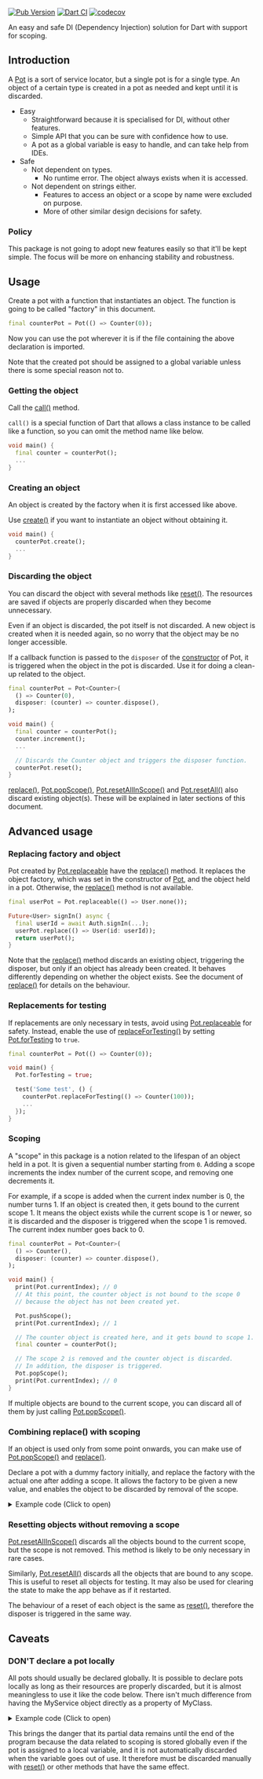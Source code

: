 [![Pub Version](https://img.shields.io/pub/v/pot)](https://pub.dev/packages/pot)
[![Dart CI](https://github.com/kaboc/pot/workflows/Dart%20CI/badge.svg)](https://github.com/kaboc/pot/actions)
[![codecov](https://codecov.io/gh/kaboc/pot/branch/main/graph/badge.svg?token=YZMCN6WZKM)](https://codecov.io/gh/kaboc/pot)

An easy and safe DI (Dependency Injection) solution for Dart with support for scoping.

## Introduction

A [Pot][Pot] is a sort of service locator, but a single pot is for a single type.
An object of a certain type is created in a pot as needed and kept until it is discarded.

- Easy
    - Straightforward because it is specialised for DI, without other features.
    - Simple API that you can be sure with confidence how to use.
    - A pot as a global variable is easy to handle, and can take help from IDEs.
- Safe
    - Not dependent on types. 
        - No runtime error. The object always exists when it is accessed.
    - Not dependent on strings either.
        - Features to access an object or a scope by name were excluded on purpose.
        - More of other similar design decisions for safety.

### Policy

This package is not going to adopt new features easily so that it'll be kept simple.
The focus will be more on enhancing stability and robustness.

## Usage

Create a pot with a function that instantiates an object. The function is going to be called
"factory" in this document.

```dart
final counterPot = Pot(() => Counter(0));
```

Now you can use the pot wherever it is if the file containing the above declaration is imported.

Note that the created pot should be assigned to a global variable unless there is some
special reason not to.

### Getting the object

Call the [call()][call] method.

`call()` is a special function of Dart that allows a class instance to be called like
a function, so you can omit the method name like below.

```dart
void main() {
  final counter = counterPot();
  ...
}
```

### Creating an object

An object is created by the factory when it is first accessed like above.

Use [create()][create] if you want to instantiate an object without obtaining it.

```dart
void main() {
  counterPot.create();
  ...
}
```

### Discarding the object

You can discard the object with several methods like [reset()][reset]. The resources are saved
if objects are properly discarded when they become unnecessary.

Even if an object is discarded, the pot itself is not discarded. A new object is created when
it is needed again, so no worry that the object may be no longer accessible.

If a callback function is passed to the `disposer` of the [constructor][Pot-constructor] of Pot,
it is triggered when the object in the pot is discarded. Use it for doing a clean-up related to
the object.

```dart
final counterPot = Pot<Counter>(
  () => Counter(0),
  disposer: (counter) => counter.dispose(),
);
```

```dart
void main() {
  final counter = counterPot();
  counter.increment();
  ...

  // Discards the Counter object and triggers the disposer function.
  counterPot.reset();
}
```

[replace()][replace], [Pot.popScope()][popScope], [Pot.resetAllInScope()][resetAllInScope]
and [Pot.resetAll()][resetAll] also discard existing object(s). These will be explained in
later sections of this document.

## Advanced usage

### Replacing factory and object

Pot created by [Pot.replaceable][replaceable] have the [replace()][replace] method.
It replaces the object factory, which was set in the constructor of [Pot][Pot], and
the object held in a pot. Otherwise, the [replace()][replace] method is not available.

```dart
final userPot = Pot.replaceable(() => User.none());
```

```dart
Future<User> signIn() async {
  final userId = await Auth.signIn(...);
  userPot.replace(() => User(id: userId));
  return userPot();
}
```

Note that the [replace()][replace] method discards an existing object, triggering the
disposer, but only if an object has already been created. It behaves differently depending
on whether the object exists. See the document of [replace()][replace] for details on the
behaviour.

### Replacements for testing

If replacements are only necessary in tests, avoid using [Pot.replaceable][replaceable]
for safety. Instead, enable the use of [replaceForTesting()][replaceForTesting] by setting
[Pot.forTesting][forTesting] to `true`.

```dart
final counterPot = Pot(() => Counter(0));
```

```dart
void main() {
  Pot.forTesting = true;

  test('Some test', () {
    counterPot.replaceForTesting(() => Counter(100));
    ...
  });
}
```

### Scoping

A "scope" in this package is a notion related to the lifespan of an object held in a pot.
It is given a sequential number starting from `0`. Adding a scope increments the index
number of the current scope, and removing one decrements it.

For example, if a scope is added when the current index number is 0, the number turns 1.
If an object is created then, it gets bound to the current scope 1. It means the object
exists while the current scope is 1 or newer, so it is discarded and the disposer is
triggered when the scope 1 is removed. The current index number goes back to 0.

```dart
final counterPot = Pot<Counter>(
  () => Counter(),
  disposer: (counter) => counter.dispose(),
);
```

```dart
void main() {
  print(Pot.currentIndex); // 0
  // At this point, the counter object is not bound to the scope 0
  // because the object has not been created yet.

  Pot.pushScope();
  print(Pot.currentIndex); // 1

  // The counter object is created here, and it gets bound to scope 1.
  final counter = counterPot();

  // The scope 2 is removed and the counter object is discarded.
  // In addition, the disposer is triggered.
  Pot.popScope();
  print(Pot.currentIndex); // 0
}
```

If multiple objects are bound to the current scope, you can discard all of them by just
calling [Pot.popScope()][popScope].

### Combining replace() with scoping

If an object is used only from some point onwards, you can make use of
[Pot.popScope()][popScope] and [replace()][replace].

Declare a pot with a dummy factory initially, and replace the factory with the actual one
after adding a scope. It allows the factory to be given a new value, and enables the object
to be discarded by removal of the scope.

<details>
<summary>Example code (Click to open)</summary>

An example of an app using Flutter:

```dart
final todoDetailsPot = Pot<TodoDetails>(
  // 1. A dummy factory for the moment.
  () => throw UnimplementedError(),
  disposer: (details) => details.dispose(),
);
```

```dart
class TodoDetailsPage extends StatefulWidget {
  const TodoDetailsPage({required this.todoId});

  final String todoId;

  @override
  _TodoDetailsPageState createState() => _TodoDetailsPageState();
}

class _TodoDetailsPageState extends State<TodoDetailsPage> {
  @override
  void initState() {
    super.initState();

    // 2. A new scope is added, and the dummy factory is replaced with the actual one.
    Pot.pushScope();
    todoDetailsPot.replace(() => TodoDetails(widget.todoId));
  }

  @override
  void dispose() {
    // 4. The TodoDetails object is discarded when the page is disposed of.
    Pot.popScope();
    super.dispose();
  }

  @override
  Widget build(BuildContext context) {
    // 3. The TodoDetails object is created and gets bound to the current scope.
    final details = todoDetailsPot();
    ...
  }
}
```
</details>

### Resetting objects without removing a scope

[Pot.resetAllInScope()][resetAllInScope] discards all the objects bound to the current scope,
but the scope is not removed. This method is likely to be only necessary in rare cases.

Similarly, [Pot.resetAll()][resetAll] discards all the objects that are bound to any scope.
This is useful to reset all objects for testing. It may also be used for clearing the state
to make the app behave as if it restarted.

The behaviour of a reset of each object is the same as [reset()][reset], therefore the disposer
is triggered in the same way.

## Caveats

### DON'T declare a pot locally

All pots should usually be declared globally. It is possible to declare pots locally as long as
their resources are properly discarded, but it is almost meaningless to use it like the code below.
There isn't much difference from having the MyService object directly as a property of MyClass.

<details>
<summary>Example code (Click to open)</summary>

```dart
void main() {
  final myClass = MyClass();
  ...
  myClass.dispose();
}
```

```dart
class MyClass {
  final servicePot = Pot(() => MyService());

  // Use reset() in a disposing method like this
  // and make sure to call it at some point.
  void dispose() {
    servicePot.reset();
  }

  void someMethod() {
    final service = servicePot();
    ...
  }
}
```
</details>

This brings the danger that its partial data remains until the end of the program because
the data related to scoping is stored globally even if the pot is assigned to a local variable,
and it is not automatically discarded when the variable goes out of use. It therefore must be
discarded manually with [reset()][reset] or other methods that have the same effect.

[Pot]: https://pub.dev/documentation/pot/latest/pot/Pot-class.html
[Pot-constructor]: https://pub.dev/documentation/pot/latest/pot/Pot/Pot.html
[call]: https://pub.dev/documentation/pot/latest/pot/Pot/call.html
[create]: https://pub.dev/documentation/pot/latest/pot/Pot/create.html
[reset]: https://pub.dev/documentation/pot/latest/pot/Pot/reset.html
[replace]: https://pub.dev/documentation/pot/latest/pot/ReplaceablePot/replace.html
[popScope]: https://pub.dev/documentation/pot/latest/pot/Pot/popScope.html
[resetAllInScope]: https://pub.dev/documentation/pot/latest/pot/Pot/resetAllInScope.html
[resetAll]: https://pub.dev/documentation/pot/latest/pot/Pot/resetAll.html
[replaceable]: https://pub.dev/documentation/pot/latest/pot/Pot/replaceable.html
[forTesting]: https://pub.dev/documentation/pot/latest/pot/Pot/forTesting.html
[replaceForTesting]: https://pub.dev/documentation/pot/latest/pot/Pot/replaceForTesting.html
